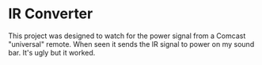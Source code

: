 # IR Converter

 This project was designed to watch for the power signal from a Comcast "universal" remote.
 When seen it sends the IR signal to power on my sound bar. It's ugly but it worked.
 

